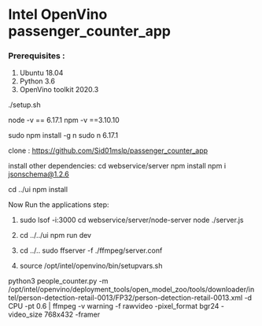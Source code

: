 # Intel OpenVino passenger_counter_app

### Prerequisites : 

1) Ubuntu 18.04
2) Python 3.6
3) OpenVino toolkit 2020.3

./setup.sh

node -v == 6.17.1
npm -v ==3.10.10

sudo npm install -g n
sudo n 6.17.1

clone : https://github.com/Sid01mslp/passenger_counter_app

install other dependencies:
cd webservice/server
npm install
npm i jsonschema@1.2.6

cd ../ui
npm install


Now Run the applications step: 
1) sudo lsof -i:3000
cd webservice/server/node-server
node ./server.js

2) cd ../../ui
npm run dev

3) cd ../..
sudo ffserver -f ./ffmpeg/server.conf

4) source /opt/intel/openvino/bin/setupvars.sh

python3 people_counter.py -m /opt/intel/openvino/deployment_tools/open_model_zoo/tools/downloader/intel/person-detection-retail-0013/FP32/person-detection-retail-0013.xml -d CPU -pt 0.6 | ffmpeg -v warning -f rawvideo -pixel_format bgr24 -video_size 768x432 -framer

